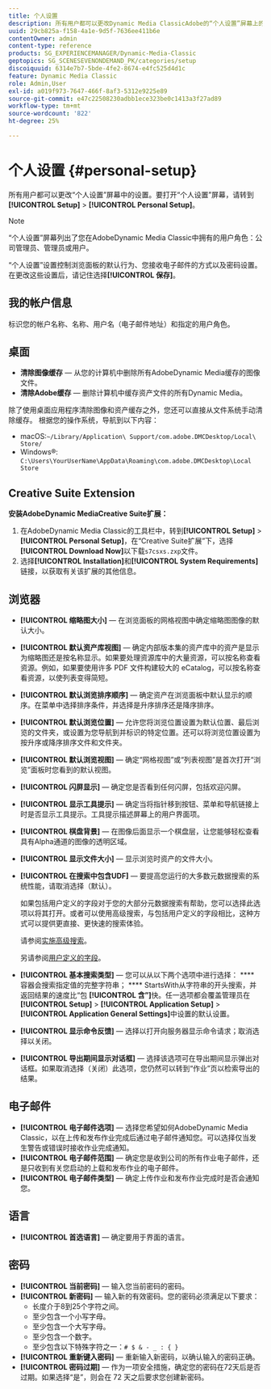 ```yaml
---
title: 个人设置
description: 所有用户都可以更改Dynamic Media ClassicAdobe的“个人设置”屏幕上的设置。
uuid: 29cb825a-f158-4a1e-9d5f-7636ee411b6e
contentOwner: admin
content-type: reference
products: SG_EXPERIENCEMANAGER/Dynamic-Media-Classic
geptopics: SG_SCENESEVENONDEMAND_PK/categories/setup
discoiquuid: 6314e7b7-5bde-4fe2-8674-e4fc525d4d1c
feature: Dynamic Media Classic
role: Admin,User
exl-id: a019f973-7647-466f-8af3-5312e9225e89
source-git-commit: e47c22508230adbb1ece323be0c1413a3f27ad89
workflow-type: tm+mt
source-wordcount: '822'
ht-degree: 25%

---
```


# 个人设置 {#personal-setup}

所有用户都可以更改“个人设置”屏幕中的设置。要打开“个人设置”屏幕，请转到&#x200B;**[!UICONTROL Setup]** > **[!UICONTROL Personal Setup]**。

>[!NOTE]
>
>“个人设置”屏幕列出了您在AdobeDynamic Media Classic中拥有的用户角色：公司管理员、管理员或用户。

“个人设置”设置控制浏览面板的默认行为、您接收电子邮件的方式以及密码设置。在更改这些设置后，请记住选择&#x200B;**[!UICONTROL 保存]**。

## 我的帐户信息

标识您的帐户名称、名称、用户名（电子邮件地址）和指定的用户角色。

## 桌面

* **清除图像缓存**  — 从您的计算机中删除所有AdobeDynamic Media缓存的图像文件。
* **清除Adobe缓存**  — 删除计算机中缓存资产文件的所有Dynamic Media。

除了使用桌面应用程序清除图像和资产缓存之外，您还可以直接从文件系统手动清除缓存。 根据您的操作系统，导航到以下内容：

* macOS:`~/Library/Application\ Support/com.adobe.DMCDesktop/Local\ Store/`
* Windows®: `C:\Users\YourUserName\AppData\Roaming\com.adobe.DMCDesktop\Local Store`

## Creative Suite Extension

**安装AdobeDynamic MediaCreative Suite扩展：**

1. 在AdobeDynamic Media Classic的工具栏中，转到&#x200B;**[!UICONTROL Setup]** > **[!UICONTROL Personal Setup]**，在“Creative Suite扩展”下，选择&#x200B;**[!UICONTROL Download Now]**&#x200B;以下载`s7csxs.zxp`文件。
1. 选择&#x200B;**[!UICONTROL Installation]**&#x200B;和&#x200B;**[!UICONTROL System Requirements]**&#x200B;链接，以获取有关该扩展的其他信息。

<!--    A readme file is included at the root of the unzipped file to provide you with additional information about the extension.

1. Depending on your installed operating system, do one of the following: -->

<!-- #### Windows

|If you are running|Do this|
|--- |--- |
|Adobe Illustrator 18 in Adobe Creative Cloud 2014|<ul><li>From the root of the unzipped folder, select CC-2014.</li><li>Depending on the bit version of Adobe Illustrator that you are using, select win32 or win64.</li><li>Select libraries > flame, and then copy `aflame.dll` to Adobe Illustrator's executable folder. For example, `C:\Program Files\Adobe\Adobe Illustrator CC 2014\Support Files\Contents\Windows`. </li></ul><br/>**Note**: This example path is for the 64-bit location; the 32-bit location may fall under Program Files (x86) instead. <br/><ul><li>Return to the same libraries folder, select flamingo, and then copy `aflamingo.dll` to the same Adobe Illustrator executable folder that you used in the previous step. </li><li>Return to the win32 or win64 folder that you selected in step 2, and then copy `AdobeS7FXGFileFormat.aip` to Adobe Illustrator's plug-ins folder. For example, `C:\Program Files\Adobe\Adobe Illustrator CC 2014\Plug-ins\Illustrator Formats`. </li></ul> <br/>**Note**: This example path is for the 64-bit location; the 32-bit location may fall under Program Files (x86) instead.|
|Adobe Illustrator 17 in Adobe Creative Cloud|<ul><li>From the root of the unzipped folder, select CC. </li><li>Depending on the bit version of Adobe Illustrator that you are using, select win32 or win64.</li><li> Copy `AdobeS7FXGFileFormat.aip` to Adobe Illustrator's plug-ins folder. For example, `C:\Program Files\Adobe\Adobe Illustrator CC (64 Bit)\Plug-ins\Illustrator Formats`.</li></ul><br/>**Note**: This example path is for the 64-bit location; the 32-bit location may fall under Program Files (x86) instead.|
|Adobe Illustrator 16 in Adobe Creative Suite 6|<ul><li>From the root of the unzipped folder, select 6.0. </li><li>Depending on the bit version of Adobe Illustrator that you are using, select win32 or win64. </li><li>Copy AdobeS7FXGFileFormat.aip to Adobe Illustrator's plug-ins folder. For example, `C:\Program Files\Adobe\Adobe Illustrator CS6 (64 Bit)\Plug-ins\Illustrator Formats`.</li></ul><br/>**Note**: This example path is for the 64-bit location; the 32-bit location may fall under Program Files (x86) instead.|

#### Mac

|If you are running|Do this|
|--- |--- |
|Adobe Illustrator 18 in Adobe Creative Cloud 2014|<ul><li>From the root of the unzipped folder, select CC-2014 > mac64.</li><li>Select libraries > flame, and then copy the `aflame.framework` folder to Adobe Illustrator package contents folder. For example, `/Applications/Adobe Illustrator CC 2014/ Illustrator.app/Contents/Frameworks/`. (To open Adobe Illustrator’s package contents folder, right-select on the Adobe illustrator CC 2014 icon and select Show Package Contents from context menu).</li><li>Return to the same libraries folder, select `flamingo`, and then copy the `aflamingo.framework` folder to the same Adobe Illustrator package contents folder that you used in the previous step.</li><li>Return to the mac64 folder that you selected in step 1, and then copy the `AdobeS7FXGFileFormat.aip` folder to Adobe Illustrator’s plug-in folder. For example, `/Applications/Adobe Illustrator CC 2014/Plug-ins/Illustrator Formats/`.</li></ul><br/>|
|Adobe Illustrator 17 in Adobe Creative Cloud|<ul><li>From the root of the unzipped folder, select CC > mac64</li><li>Copy the `AdobeS7FXGFileFormat.aip` folder to Adobe Illustrator’s plug-in folder. For example, `/Applications/Adobe Illustrator CC/Plug-ins/Illustrator Formats/`.</li></ul><br/>|
|Adobe Illustrator 16 in Adobe Creative Suite 6|<ul><li>From the root of the unzipped folder, select 6.0 > mac64</li><li>Copy the `AdobeS7FXGFileFormat.aip` folder to Adobe Illustrator’s plug-in folder. For example, `/Applications/Adobe Illustrator CS6/Plug-ins/Illustrator Formats/`.</li></ul>|

The plug-in is now available for you to use in Adobe Illustrator. -->

## 浏览器

* **[!UICONTROL 缩略图大小]**  — 在浏览面板的网格视图中确定缩略图图像的默认大小。
* **[!UICONTROL 默认资产库视图]**  — 确定内部版本集的资产库中的资产是显示为缩略图还是按名称显示。如果要处理资源库中的大量资源，可以按名称查看资源。例如，如果要使用许多 PDF 文件构建较大的 eCatalog，可以按名称查看资源，以使列表变得简短。
* **[!UICONTROL 默认浏览排序顺序]**  — 确定资产在浏览面板中默认显示的顺序。在菜单中选择排序条件，并选择是升序排序还是降序排序。
* **[!UICONTROL 默认浏览位置]**  — 允许您将浏览位置设置为默认位置、最后浏览的文件夹，或设置为您导航到并标识的特定位置。还可以将浏览位置设置为按升序或降序排序文件和文件夹。
* **[!UICONTROL 默认浏览视图]**  — 确定“网格视图”或“列表视图”是首次打开“浏览”面板时您看到的默认视图。
* **[!UICONTROL 闪屏显示]**  — 确定您是否看到任何闪屏，包括欢迎闪屏。
* **[!UICONTROL 显示工具提示]**  — 确定当将指针移到按钮、菜单和导航链接上时是否显示工具提示。工具提示描述屏幕上的用户界面项。
* **[!UICONTROL 棋盘背景]**  — 在图像后面显示一个棋盘层，让您能够轻松查看具有Alpha通道的图像的透明区域。
* **[!UICONTROL 显示文件大小]**  — 显示浏览时资产的文件大小。
* **[!UICONTROL 在搜索中包含UDF]**  — 要提高您运行的大多数元数据搜索的系统性能，请取消选择（默认）。

   如果包括用户定义的字段对于您的大部分元数据搜索有帮助，您可以选择此选项以将其打开。或者可以使用高级搜索，与包括用户定义的字段相比，这种方式可以提供更直接、更快速的搜索体验。

   请参阅[实施高级搜索](searching-assets.md#conducting_an_advanced_search)。

   另请参阅[用户定义的字段](application-setup.md#user_defined_fields)。

* **[!UICONTROL 基本搜索类型]**  — 您可以从以下两个选项中进行选择： **** 容器会搜索指定值的完整字符串； **** StartsWith从字符串的开头搜索，并返回结果的速度比“包 **[!UICONTROL 含”]**&#x200B;快。任一选项都会覆盖管理员在&#x200B;**[!UICONTROL Setup]** > **[!UICONTROL Application Setup]** > **[!UICONTROL Application General Settings]**&#x200B;中设置的默认设置。
* **[!UICONTROL 显示命令反馈]**  — 选择以打开向服务器显示命令请求；取消选择以关闭。
* **[!UICONTROL 导出期间显示对话框]**  — 选择该选项可在导出期间显示弹出对话框。如果取消选择（关闭）此选项，您仍然可以转到“作业”页以检索导出的结果。

## 电子邮件

* **[!UICONTROL 电子邮件选项]**  — 选择您希望如何AdobeDynamic Media Classic，以在上传和发布作业完成后通过电子邮件通知您。可以选择仅当发生警告或错误时接收作业完成通知。
* **[!UICONTROL 电子邮件范围]**  — 确定您是收到公司的所有作业电子邮件，还是只收到有关您启动的上载和发布作业的电子邮件。
* **[!UICONTROL 电子邮件类型]**  — 确定上传作业和发布作业完成时是否会通知您。

## 语言

* **[!UICONTROL 首选语言]**  — 确定要用于界面的语言。

## 密码

* **[!UICONTROL 当前密码]**  — 输入您当前密码的密码。
* **[!UICONTROL 新密码]**  — 输入新的有效密码。您的密码必须满足以下要求：
   * 长度介于8到25个字符之间。
   * 至少包含一个小写字母。
   * 至少包含一个大写字母。
   * 至少包含一个数字。
   * 至少包含以下特殊字符之一：`# $ & - _ : { }`
* **[!UICONTROL 重新键入密码]**  — 重新输入新密码，以确认输入的密码正确。
* **[!UICONTROL 密码过期]**  — 作为一项安全措施，确定您的密码在72天后是否过期。如果选择“是”，则会在 72 天之后要求您创建新密码。
